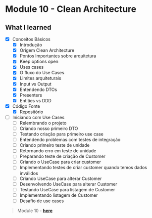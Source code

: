 # Module 10 - Clean Architecture

## What I learned

- [x] Conceitos Básicos
  - [x] Introdução
  - [x] Origem Clean Architecture
  - [x] Pontos Importantes sobre arquitetura
  - [x] Keep options open
  - [x] Uses cases
  - [x] O fluxo do Use Cases
  - [x] Limites arquiteturais
  - [x] Input vs Output
  - [x] Entendendo DTOs
  - [x] Presenters
  - [x] Entities vs DDD

- [x] Código Fonte
    - [x] Repositório

- [ ] Iniciando com Use Cases
    - [ ] Relembrando o projeto
    - [ ] Criando nosso primeiro DTO
    - [ ] Testando criação para primeiro use case
    - [ ] Entendendo problemas com testes de integração
    - [ ] Criando primeiro teste de unidade
    - [ ] Retornando erro em teste de unidade
    - [ ] Preparando teste de criação de Customer
    - [ ] Criando o UseCase para criar customer
    - [ ] Implementando testes de criar customer quando temos dados inválidos
    - [ ] Criando UseCase para alterar Customer 
    - [ ] Desenvolvendo UseCase para alterar Customer
    - [ ] Testando UseCase para listagem de Customer
    - [ ] Implementando listagem de Customer    
    - [ ] Desafio de use cases  

>  Module 10 -  **[here]()**